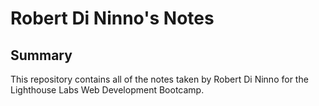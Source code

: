 # Robert Di Ninno's Notes

## Summary
This repository contains all of the notes taken by Robert Di Ninno for the Lighthouse Labs Web Development Bootcamp.